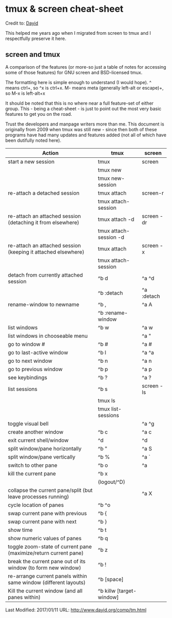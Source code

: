 # tmux & screen cheat-sheet

Credit to:
[Dayid](http://www.dayid.org/comp/tm.html)

This helped me years ago when I migrated from screen to tmux and I respectfully preserve it here.

## screen and tmux

A comparison of the features (or more-so just a table of notes for accessing some of those features) for GNU screen and BSD-licensed tmux.

The formatting here is simple enough to understand (I would hope). ^ means ctrl+, so ^x is ctrl+x. M- means meta (generally left-alt or escape)+, so M-x is left-alt+x

It should be noted that this is no where near a full feature-set of either group. This - being a cheat-sheet - is just to point out the most very basic features to get you on the road.

Trust the developers and manpage writers more than me. This document is originally from 2009 when tmux was still new - since then both of these programs have had many updates and features added (not all of which have been dutifully noted here).



| Action 	|  tmux    |	screen   |
|---------|----------|-----------|
| start a new session	| tmux | screen |
|                     | tmux new | |
|                     | tmux new-session |  |
| re-attach a detached session	|tmux attach | screen-r |
|                     | tmux attach-session	 | |
| re-attach an attached session (detaching it from elsewhere)	| tmux attach -d | screen -dr |
|                                                             | tmux attach-session -d	|  |
| re-attach an attached session (keeping it attached elsewhere)	| tmux attach | screen -x |
|                                                               | tmux attach-session	| |
| detach from currently attached session |	^b d | ^a ^d |
|                                         | ^b :detach | ^a :detach |
| rename-window to newname |	^b , <newname> | ^a A <newname> |
|                          | ^b :rename-window <newn>	| |
| list windows	| ^b w	| ^a w |
| list windows in chooseable menu |	|	^a " | 
| go to window #	| ^b #	| ^a # |
| go to last-active window	| ^b l	| ^a ^a |
| go to next window	| ^b n	| ^a n |
| go to previous window	| ^b p	| ^a p |
| see keybindings |	^b ? |	^a ? |
| list sessions	| ^b s  |	screen -ls |
|               | tmux ls | |
|               | tmux list-sessions | |
| toggle visual bell	|	| ^a ^g |
| create another window	| ^b c	| ^a c |
| exit current shell/window |	^d	| ^d |
| split window/pane horizontally	| ^b " |	^a S |
| split window/pane vertically	| ^b %	| ^a `|` |
| switch to other pane	| ^b o |	^a <tab> |
| kill the current pane	| ^b x | |
|                       | (logout/^D) | |	
| collapse the current pane/split (but leave processes running)	| |	^a X |
| cycle location of panes	| ^b ^o | |	
| swap current pane with previous	| ^b { |	|
| swap current pane with next	| ^b } | |	
| show time	| ^b t |	
| show numeric values of panes	| ^b q | |	
| toggle zoom-state of current pane (maximize/return current pane)	| ^b z | |	
| break the current pane out of its window (to form new window)	 | ^b ! | |	
| re-arrange current panels within same window (different layouts)	| ^b [space]	| |
| Kill the current window (and all panes within)	| ^b killw [target-window] | |	

Last Modified: 2017/01/11
URL: http://www.dayid.org/comp/tm.html
